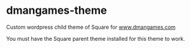 # dmangames-theme
Custom wordpress child theme of Square for www.dmangames.com

You must have the Square parent theme installed for this theme to work.
